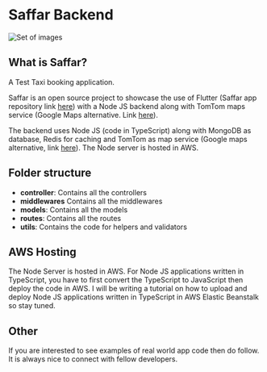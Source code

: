 # Saffar Backend
![Set of images](https://github.com/Saffar-Org/saffar_app/assets/37190888/9e9d9c71-e676-4850-9760-b27478defdaf)

## What is Saffar?
A Test Taxi booking application. 

Saffar is an open source project to showcase the use of Flutter (Saffar app repository link [here](https://github.com/Saffar-Org/saffar_app/tree/dev)) with a Node JS backend along with TomTom maps service (Google Maps alternative. Link [here](https://www.tomtom.com/products/maps/)).

The backend uses Node JS (code in TypeScript) along with MongoDB as database, Redis for caching and TomTom as map service (Google maps alternative, link [here](https://www.tomtom.com/products/maps/)). The Node server is hosted in AWS.

## Folder structure
* **controller**: Contains all the controllers
* **middlewares** Contains all the middlewares
* **models**: Contains all the models
* **routes**: Contains all the routes
* **utils**: Contains the code for helpers and validators 
   
## AWS Hosting
The Node Server is hosted in AWS. For Node JS applications written in TypeScript, you have to first convert the TypeScript to JavaScript then deploy the code in AWS. I will be writing a tutorial on how to upload and deploy Node JS applications written in TypeScript in AWS Elastic Beanstalk so stay tuned.

## Other
If you are interested to see examples of real world app code then do follow. It is always nice to connect with fellow developers.

